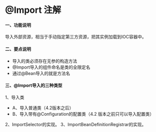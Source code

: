 # @Import 注解

#### 一、功能说明
导入外部资源，相当于手动指定第三方资源，把其实例加载到IOC容器中。

#### 二、要点说明
- 导入的类必须存在无参的构造方法
- @Import导入的组件命名是类的全限定名
- 通过@Bean导入的就是方法名

#### 三、@Import导入的三种类型
1、导入类
  - A、导入普通类（4.2版本之后）
  - B、导入带有@Configuration的配置类（4.2 版本之前只可以导入配置类）

2、ImportSelector的实现。
3、ImportBeanDefinitionRegistrar的实现。

